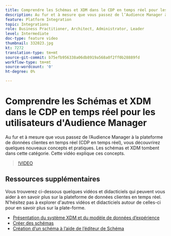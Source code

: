 ```yaml
---
title: Comprendre les Schémas et XDM dans le CDP en temps réel pour les utilisateurs d'Audience Manager
description: Au fur et à mesure que vous passez de l’Audience Manager à la plateforme de données clientes en temps réel (CDP en temps réel), vous découvrirez quelques nouveaux concepts et pratiques. Les schémas et XDM tombent dans cette catégorie. Cette vidéo explique ces concepts.
feature: Platform Integration
topic: Integrations
role: Business Practitioner, Architect, Administrator, Leader
level: Intermediate
doc-type: feature video
thumbnail: 332023.jpg
kt: 7272
translation-type: tm+mt
source-git-commit: b75efb956338a06db8919a568a0f2ff0b28889fd
workflow-type: tm+mt
source-wordcount: '0'
ht-degree: 0%

---
```



# Comprendre les Schémas et XDM dans le CDP en temps réel pour les utilisateurs d&#39;Audience Manager

Au fur et à mesure que vous passez de l’Audience Manager à la plateforme de données clientes en temps réel (CDP en temps réel), vous découvrirez quelques nouveaux concepts et pratiques. Les schémas et XDM tombent dans cette catégorie. Cette vidéo explique ces concepts.

>[!VIDEO](https://video.tv.adobe.com/v/332023/?quality=12&learn=on)

## Ressources supplémentaires

Vous trouverez ci-dessous quelques vidéos et didacticiels qui peuvent vous aider à en savoir plus sur la plateforme de données clientes en temps réel. N&#39;hésitez pas à explorer d&#39;autres vidéos et didacticiels autour de celles-ci pour en savoir plus sur la plate-forme.

* [Présentation du système XDM et du modèle de données d’expérience](https://experienceleague.adobe.com/docs/platform-learn/tutorials/schemas/understanding-the-xdm-system-and-experience-data-model.html)
* [Créer des schémas](https://experienceleague.adobe.com/docs/platform-learn/tutorials/schemas/create-your-first-schema-with-out-of-the-box-components.html)
* [Création d’un schéma à l’aide de l’éditeur de Schéma](https://experienceleague.adobe.com/docs/experience-platform/xdm/tutorials/create-schema-ui.html?lang=en#getting-started)
